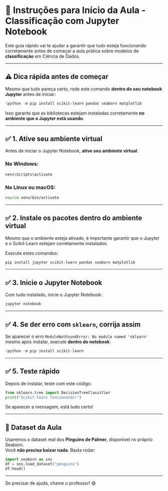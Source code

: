 
# 🧪 Instruções para Início da Aula - Classificação com Jupyter Notebook

Este guia rápido vai te ajudar a garantir que tudo esteja funcionando corretamente antes de começar a aula prática sobre modelos de **classificação** em Ciência de Dados.

---

## ⚠️ Dica rápida antes de começar

Mesmo que tudo pareça certo, rode este comando **dentro do seu notebook Jupyter** antes de iniciar:

```python
!python -m pip install scikit-learn pandas seaborn matplotlib
```

Isso garante que as bibliotecas estejam instaladas corretamente **no ambiente que o Jupyter está usando**.

---

## ✅ 1. Ative seu ambiente virtual

Antes de iniciar o Jupyter Notebook, **ative seu ambiente virtual**.

### No Windows:

```bash
venv\Scripts\activate
```

### No Linux ou macOS:

```bash
source venv/bin/activate
```

---

## ✅ 2. Instale os pacotes dentro do ambiente virtual

Mesmo que o ambiente esteja ativado, é importante garantir que o Jupyter e o Scikit-Learn estejam corretamente instalados.

Execute estes comandos:

```bash
pip install jupyter scikit-learn pandas seaborn matplotlib
```

---

## ✅ 3. Inicie o Jupyter Notebook

Com tudo instalado, inicie o Jupyter Notebook:

```bash
jupyter notebook
```

---

## ✅ 4. Se der erro com `sklearn`, corrija assim

Se aparecer o erro `ModuleNotFoundError: No module named 'sklearn'` mesmo após instalar, execute **dentro do notebook**:

```python
!python -m pip install scikit-learn
```

---

## ✅ 5. Teste rápido

Depois de instalar, teste com este código:

```python
from sklearn.tree import DecisionTreeClassifier
print("Scikit-learn funcionando!")
```

Se aparecer a mensagem, está tudo certo!

---

## 🐧 Dataset da Aula

Usaremos o dataset real dos **Pinguins de Palmer**, disponível no próprio Seaborn.  
Você **não precisa baixar nada**. Basta rodar:

```python
import seaborn as sns
df = sns.load_dataset("penguins")
df.head()
```

---

Se precisar de ajuda, chame o professor! 😄
